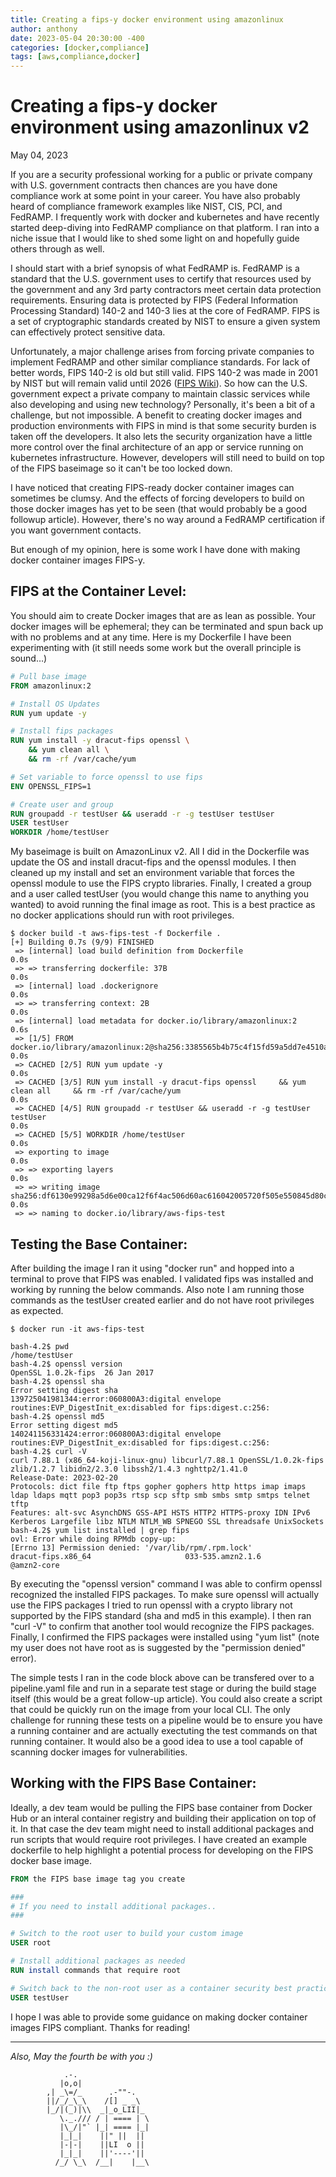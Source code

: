 ```yaml
---
title: Creating a fips-y docker environment using amazonlinux
author: anthony
date: 2023-05-04 20:30:00 -400
categories: [docker,compliance]
tags: [aws,compliance,docker]
---
```

# Creating a fips-y docker environment using amazonlinux v2
May 04, 2023

If you are a security professional working for a public or private company with U.S. government contracts then chances are you have done compliance work at some point in your career. You have also probably heard of compliance framework examples like NIST, CIS, PCI, and FedRAMP. I frequently work with docker and kubernetes and have recently started deep-diving into FedRAMP compliance on that platform. I ran into a niche issue that I would like to shed some light on and hopefully guide others through as well.

I should start with a brief synopsis of what FedRAMP is. FedRAMP is a standard that the U.S. government uses to certify that resources used by the government and any 3rd party contractors meet certain data protection requirements. Ensuring data is protected by FIPS (Federal Information Processing Standard) 140-2  and 140-3 lies at the core of FedRAMP. FIPS is a set of cryptographic standards created by NIST to ensure a given system can effectively protect sensitive data.

Unfortunately, a major challenge arises from forcing private companies to implement FedRAMP and other similar compliance standards. For lack of better words, FIPS 140-2 is old but still valid. FIPS 140-2 was made in 2001 by NIST but will remain valid until 2026 ([FIPS Wiki](https://en.wikipedia.org/wiki/FIPS_140-2)). So how can the U.S. government expect a private company to maintain classic services while also developing and using new technology? Personally, it's been a bit of a challenge, but not impossible. A benefit to creating docker images and production environments with FIPS in mind is that some security burden is taken off the developers. It also lets the security organization have a little more control over the final architecture of an app or service running on kubernetes infrastructure. However, developers will still need to build on top of the FIPS baseimage so it can't be too locked down.

I have noticed that creating FIPS-ready docker container images can sometimes be clumsy. And the effects of forcing developers to build on those docker images has yet to be seen (that would probably be a good followup article). However, there's no way around a FedRAMP certification if you want government contacts.

But enough of my opinion, here is some work I have done with making docker container images FIPS-y.

## FIPS at the Container Level:

You should aim to create Docker images that are as lean as possible. Your docker images will be ephemeral; they can be terminated and spun back up with no problems and at any time. Here is my Dockerfile I have been experimenting with (it still needs some work but the overall principle is sound…)

```Dockerfile
# Pull base image
FROM amazonlinux:2

# Install OS Updates
RUN yum update -y

# Install fips packages
RUN yum install -y dracut-fips openssl \
    && yum clean all \
    && rm -rf /var/cache/yum

# Set variable to force openssl to use fips
ENV OPENSSL_FIPS=1

# Create user and group
RUN groupadd -r testUser && useradd -r -g testUser testUser
USER testUser
WORKDIR /home/testUser
```
My baseimage is built on AmazonLinux v2. All I did in the Dockerfile was update the OS and install dracut-fips and the openssl modules. I then cleaned up my install and set an environment variable that forces the openssl module to use the FIPS crypto libraries. Finally, I created a group and a user called testUser (you would change this name to anything you wanted) to avoid running the final image as root. This is a best practice as no docker applications should run with root privileges.

```terminal 
$ docker build -t aws-fips-test -f Dockerfile .
[+] Building 0.7s (9/9) FINISHED                                                                                                                                         
 => [internal] load build definition from Dockerfile                                                                                                                0.0s
 => => transferring dockerfile: 37B                                                                                                                                 0.0s
 => [internal] load .dockerignore                                                                                                                                   0.0s
 => => transferring context: 2B                                                                                                                                     0.0s
 => [internal] load metadata for docker.io/library/amazonlinux:2                                                                                                    0.6s
 => [1/5] FROM docker.io/library/amazonlinux:2@sha256:3385565b4b75c4f15fd59a5dd7e4510ac5ad4b1825df9deed6be6af1092c8829                                              0.0s
 => CACHED [2/5] RUN yum update -y                                                                                                                                  0.0s
 => CACHED [3/5] RUN yum install -y dracut-fips openssl     && yum clean all     && rm -rf /var/cache/yum                                                           0.0s
 => CACHED [4/5] RUN groupadd -r testUser && useradd -r -g testUser testUser                                                                                        0.0s
 => CACHED [5/5] WORKDIR /home/testUser                                                                                                                             0.0s
 => exporting to image                                                                                                                                              0.0s
 => => exporting layers                                                                                                                                             0.0s
 => => writing image sha256:df6130e99298a5d6e00ca12f6f4ac506d60ac616042005720f505e550845d80c                                                                        0.0s
 => => naming to docker.io/library/aws-fips-test  
```
## Testing the Base Container:

After building the image I ran it using "docker run" and hopped into a terminal to prove that FIPS was enabled. I validated fips was installed and working by running the below commands. Also note I am running those commands as the testUser created earlier and do not have root privileges as expected.

```terminal
$ docker run -it aws-fips-test
                
bash-4.2$ pwd
/home/testUser
bash-4.2$ openssl version
OpenSSL 1.0.2k-fips  26 Jan 2017
bash-4.2$ openssl sha
Error setting digest sha
139725041981344:error:060800A3:digital envelope routines:EVP_DigestInit_ex:disabled for fips:digest.c:256:
bash-4.2$ openssl md5
Error setting digest md5
140241156331424:error:060800A3:digital envelope routines:EVP_DigestInit_ex:disabled for fips:digest.c:256:
bash-4.2$ curl -V
curl 7.88.1 (x86_64-koji-linux-gnu) libcurl/7.88.1 OpenSSL/1.0.2k-fips zlib/1.2.7 libidn2/2.3.0 libssh2/1.4.3 nghttp2/1.41.0
Release-Date: 2023-02-20
Protocols: dict file ftp ftps gopher gophers http https imap imaps ldap ldaps mqtt pop3 pop3s rtsp scp sftp smb smbs smtp smtps telnet tftp
Features: alt-svc AsynchDNS GSS-API HSTS HTTP2 HTTPS-proxy IDN IPv6 Kerberos Largefile libz NTLM NTLM_WB SPNEGO SSL threadsafe UnixSockets
bash-4.2$ yum list installed | grep fips
ovl: Error while doing RPMdb copy-up:
[Errno 13] Permission denied: '/var/lib/rpm/.rpm.lock'
dracut-fips.x86_64                     033-535.amzn2.1.6             @amzn2-core
```
By executing the "openssl version" command I was able to confirm openssl recognized the installed FIPS packages. To make sure openssl will actually use the FIPS packages I tried to run openssl with a crypto library not supported by the FIPS standard (sha and md5 in this example). I then ran "curl -V" to confirm that another tool would recognize the FIPS packages. Finally, I confirmed the FIPS packages were installed using "yum list" (note my user does not have root as is suggested by the "permission denied" error).

The simple tests I ran in the code block above can be transfered over to a pipeline.yaml file and run in a separate test stage or during the build stage itself (this would be a great follow-up article). You could also create a script that could be quickly run on the image from your local CLI. The only challenge for running these tests on a pipeline would be to ensure you have a running container and are actually exectuting the test commands on that running container. It would also be a good idea to use a tool capable of scanning docker images for vulnerabilities.

## Working with the FIPS Base Container:
Ideally, a dev team would be pulling the FIPS base container from Docker Hub or an interal container registry and building their application on top of it. In that case the dev team might need to install additional packages and run scripts that would require root privileges. I have created an example dockerfile to help highlight a potential process for developing on the FIPS docker base image.

```Dockerfile
FROM the FIPS base image tag you create

###
# If you need to install additional packages..
###

# Switch to the root user to build your custom image
USER root

# Install additional packages as needed
RUN install commands that require root

# Switch back to the non-root user as a container security best practice
USER testUser
```

I hope I was able to provide some guidance on making docker container images FIPS compliant. Thanks for reading!

----------------
*Also, May the fourth be with you :)* 

```
            .-.
           |o,o|
        ,| _\=/_      .-""-.
        ||/_/_\_\    /[] _ _\
        |_/|(_)|\\  _|_o_LII|_
           \._./// / | ==== | \
           |\_/|"` |_| ==== |_|
           |_|_|    ||" ||  ||
           |-|-|    ||LI  o ||
           |_|_|    ||'----'||
          /_/ \_\  /__|    |__\
```
